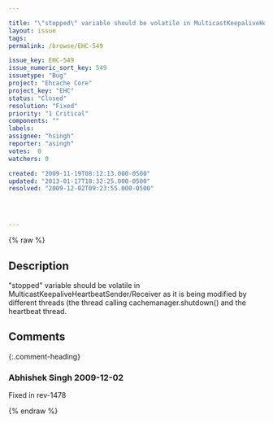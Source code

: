 ```yaml
---

title: "\"stopped\" variable should be volatile in MulticastKeepaliveHeartbeatSender/Receiver"
layout: issue
tags: 
permalink: /browse/EHC-549

issue_key: EHC-549
issue_numeric_sort_key: 549
issuetype: "Bug"
project: "Ehcache Core"
project_key: "EHC"
status: "Closed"
resolution: "Fixed"
priority: "1 Critical"
components: ""
labels: 
assignee: "hsingh"
reporter: "asingh"
votes:  0
watchers: 0

created: "2009-11-19T08:12:13.000-0500"
updated: "2013-01-17T18:32:25.000-0500"
resolved: "2009-12-02T09:23:55.000-0500"




---
```


{% raw %}

## Description

<div markdown="1" class="description">

"stopped" variable should be volatile in MulticastKeepaliveHeartbeatSender/Receiver as it is being modified by different threads (the thread calling cachemanager.shutdown() and the heartbeat thread. 

</div>

## Comments


{:.comment-heading}
### **Abhishek Singh** <span class="date">2009-12-02</span>

<div markdown="1" class="comment">

Fixed in rev-1478

</div>



{% endraw %}
